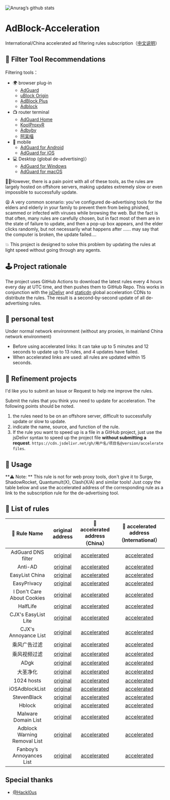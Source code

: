 ![Anurag’s github stats](https://github-readme-stats.vercel.app/api?username=Silentely&show_icons=true&theme=merko)

# AdBlock-Acceleration

International/China accelerated ad filtering rules subscription（[中文说明](https://github.com/Silentely/AdBlock-Acceleration/master/README_CN.md)）

## 🔖 Filter Tool Recommendations

Filtering tools：
* 🌍 browser plug-in
  * [AdGuard](https://adguard.com)
  * [uBlock Origin](https://github.com/gorhill/uBlock)
  * [AdBlock Plus](https://adblockplus.org)
  * [Adblock](https://getadblock.com)
* 📺 router terminal
  * [AdGuard Home](https://adguard.com/zh_cn/adguard-home/overview.html)
  * [KoolProxyR](https://github.com/user1121114685/koolproxyR)
  * [Adbyby](http://www.adbyby.com/)
  * [阿呆喵](http://www.admflt.com)
* 📱 mobile 
  * [AdGuard for Android](https://adguard.com/zh_cn/adguard-android/overview.html)
  * [AdGuard for iOS](https://adguard.com/zh_cn/adguard-ios/overview.html)
* 💻 Desktop (global de-advertising)）
  * [AdGuard for Windows](https://adguard.com/zh_cn/adguard-windows/overview.html)
  * [AdGuard for macOS](https://adguard.com/zh_cn/adguard-mac/overview.html)
  
🙅‍♂️However, there is a pain point with all of these tools, as the rules are largely hosted on offshore servers, making updates extremely slow or even impossible to successfully update.

😫 A very common scenario: you've configured de-advertising tools for the elders and elderly in your family to prevent them from being phished, scammed or infected with viruses while browsing the web. But the fact is that often, many rules are carefully chosen, but in fact most of them are in the state of failure to update, and then a pop-up box appears, and the elder clicks randomly, but not necessarily what happens after ...... may say that the computer is broken, the update failed....

💥 This project is designed to solve this problem by updating the rules at light speed without going through any agents.

## 🕹 Project rationale
The project uses GitHub Actions to download the latest rules every 4 hours every day at UTC time, and then pushes them to GitHub Repo.
This works in conjunction with the [jsDelivr](https://www.jsdelivr.com) and [staticdn](https://raw.staticdn.net) global acceleration CDNs to distribute the rules.
The result is a second-by-second update of all de-advertising rules.

## 🧪 personal test
Under normal network environment (without any proxies, in mainland China network environment)
* Before using accelerated links: It can take up to 5 minutes and 12 seconds to update up to 13 rules, and 4 updates have failed.
* When accelerated links are used: all rules are updated within 15 seconds.

## 🚛 Refinement projects
I'd like you to submit an Issue or Request to help me improve the rules.

Submit the rules that you think you need to update for acceleration. The following points should be noted.

1. the rules need to be on an offshore server, difficult to successfully update or slow to update.
2. indicate the name, source, and function of the rule.
3. If the rule you want to speed up is a file in a GitHub project, just use the jsDelivr syntax to speed up the project file **without submitting a request**.
`https://cdn.jsdelivr.net/gh/用户名/项目名@version/accelerate files`.

## 🍔 Usage
**⚠️ Note: ** This rule is not for web proxy tools, don't give it to Surge, ShadowRocket, Quantumult(X), Clash(X/A) and similar tools!
Just copy the table below and use the accelerated address of the corresponding rule as a link to the subscription rule for the de-advertising tool.

## 📃 List of rules

|  🥑 Rule Name   |    original address  | 🚀 accelerated address（China） | 🚀 accelerated address（International）  |
|  :----:  | :----:  | :----:  | :----:  |
| AdGuard DNS filter | [original](https://adguardteam.github.io/AdGuardSDNSFilter/Filters/filter.txt) | [accelerated](https://raw.staticdn.net/Silentely/AdBlock-Acceleration/master/AdGuard_Simplified_Domain_Names_Filter.txt) | [accelerated](https://cdn.jsdelivr.net/gh/Silentely/AdBlock-Acceleration/AdGuard_Simplified_Domain_Names_Filter.txt) |
| Anti-AD | [original](https://anti-ad.net/easylist.txt) | [accelerated](https://raw.staticdn.net/Silentely/AdBlock-Acceleration/master/Anti_AD_Easylist.txt) | [accelerated](https://cdn.jsdelivr.net/gh/Silentely/AdBlock-Acceleration/Anti_AD_Easylist.txt) |
| EasyList China | [original](https://easylist-downloads.adblockplus.org/easylistchina.txt) | [accelerated](https://raw.staticdn.net/Silentely/AdBlock-Acceleration/master/EasyList_China.txt) | [accelerated](https://cdn.jsdelivr.net/gh/Silentely/AdBlock-Acceleration/EasyList_China.txt) |
| EasyPrivacy | [original](https://easylist-downloads.adblockplus.org/easyprivacy.txt) | [accelerated](https://raw.staticdn.net/Silentely/AdBlock-Acceleration/master/EasyPrivacy.txt) | [accelerated](https://cdn.jsdelivr.net/gh/Silentely/AdBlock-Acceleration/EasyPrivacy.txt) |
| I Don't Care About Cookies | [original](https://www.i-dont-care-about-cookies.eu/abp) | [accelerated](https://raw.staticdn.net/Silentely/AdBlock-Acceleration/master/I_dont_care_about_cookies.txt) | [accelerated](https://cdn.jsdelivr.net/gh/Silentely/AdBlock-Acceleration/I_dont_care_about_cookies.txt) |
| HalfLife | [original](https://raw.githubusercontent.com/o0HalfLife0o/list/master/ad.txt) | [accelerated](https://raw.staticdn.net/Silentely/AdBlock-Acceleration/master/HalfLife.txt) | [accelerated](https://cdn.jsdelivr.net/gh/Silentely/AdBlock-Acceleration/HalfLife.txt ) |
| CJX's EasyList Lite | [original](https://raw.githubusercontent.com/cjx82630/cjxlist/master/cjxlist.txt) | [accelerated](https://raw.staticdn.net/Silentely/AdBlock-Acceleration/master/CJX's_EasyList_Lite.txt) | [accelerated](https://cdn.jsdelivr.net/gh/Silentely/AdBlock-Acceleration/CJX's_EasyList_Lite.txt) |
| CJX's Annoyance List | [original](https://raw.githubusercontent.com/cjx82630/cjxlist/master/cjx-annoyance.txt) | [accelerated](https://raw.staticdn.net/Silentely/AdBlock-Acceleration/master/CJX's_Annoyance_List.txt) | [accelerated](https://cdn.jsdelivr.net/gh/Silentely/AdBlock-Acceleration/CJX's_Annoyance_List.txt) |
| 乘风广告过滤 | [original](https://gitee.com/xinggsf/Adblock-Rule/raw/master/rule.txt) | [accelerated](https://raw.staticdn.net/Silentely/AdBlock-Acceleration/master/Xinggsf_rule.txt) | [accelerated](https://cdn.jsdelivr.net/gh/Silentely/AdBlock-Acceleration/Xinggsf_rule.txt) |
| 乘风视频过滤 | [original](https://gitee.com/xinggsf/Adblock-Rule/raw/master/mv.txt) | [accelerated](https://raw.staticdn.net/Silentely/AdBlock-Acceleration/master/Xinggsf_mv.txt) | [accelerated](https://cdn.jsdelivr.net/gh/Silentely/AdBlock-Acceleration/Xinggsf_mv.txt) |
| ADgk | [original](https://gitee.com/banbendalao/adguard/raw/master/ADgk.txt) | [accelerated](https://raw.staticdn.net/Silentely/AdBlock-Acceleration/master/ADgk.txt) | [accelerated](https://cdn.jsdelivr.net/gh/Silentely/AdBlock-Acceleration/ADgk.txt) |
| 大圣净化 | [original](https://raw.githubusercontent.com/jdlingyu/ad-wars/master/hosts) | [accelerated](https://raw.staticdn.net/Silentely/AdBlock-Acceleration/master/ds_hosts.txt) | [accelerated](https://cdn.jsdelivr.net/gh/Silentely/AdBlock-Acceleration/ds_hosts.txt) |
| 1024 hosts | [original](https://raw.githubusercontent.com/Goooler/1024_hosts/master/hosts) | [accelerated](https://raw.staticdn.net/Silentely/AdBlock-Acceleration/master/1024_hosts.txt) | [accelerated](https://cdn.jsdelivr.net/gh/Silentely/AdBlock-Acceleration/1024_hosts.txt) |
| iOSAdblockList | [original](https://raw.githubusercontent.com/BlackJack8/iOSAdblockList/master/iPv4Hosts.txt) | [accelerated](https://raw.staticdn.net/Silentely/AdBlock-Acceleration/master/iPv4_hosts.txt) | [accelerated](https://cdn.jsdelivr.net/gh/Silentely/AdBlock-Acceleration/iPv4_hosts.txt) |
| StevenBlack | [original](https://raw.githubusercontent.com/StevenBlack/hosts/master/hosts) | [accelerated](https://raw.staticdn.net/Silentely/AdBlock-Acceleration/master/Steven_hosts) | [accelerated](https://cdn.jsdelivr.net/gh/Silentely/AdBlock-Acceleration/Steven_hosts) |
| Hblock | [original](https://hblock.molinero.dev/hosts) | [accelerated](https://raw.staticdn.net/Silentely/AdBlock-Acceleration/master/Hblock_hosts) | [accelerated](https://cdn.jsdelivr.net/gh/Silentely/AdBlock-Acceleration/Hblock_hosts) |
| Malware Domain List | [original](https://www.malwaredomainlist.com/hostslist/hosts.txt) | [accelerated](https://raw.staticdn.net/Silentely/AdBlock-Acceleration/master/Malware_host.txt) | [accelerated](https://cdn.jsdelivr.net/gh/Silentely/AdBlock-Acceleration/Malware_hosts.txt) |
| Adblock Warning Removal List | [original](https://easylist-downloads.adblockplus.org/antiadblockfilters.txt) | [accelerated](https://raw.staticdn.net/Silentely/AdBlock-Acceleration/master/antiadblockfilters.txt) | [accelerated](https://cdn.jsdelivr.net/gh/Silentely/AdBlock-Acceleration/antiadblockfilters.txt) |
| Fanboy’s Annoyances List | [original](https://easylist-downloads.adblockplus.org/fanboy-annoyance.txt) | [accelerated](https://raw.staticdn.net/Silentely/AdBlock-Acceleration/master/fanboy-annoyance.txt) | [accelerated](https://cdn.jsdelivr.net/gh/Silentely/AdBlock-Acceleration/fanboy-annoyance.txt) |


##    Special thanks

* [@Hackl0us](https://github.com/Hackl0us)






